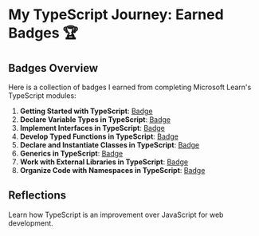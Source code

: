 # My TypeScript Journey: Earned Badges 🏆

## Badges Overview

Here is a collection of badges I earned from completing Microsoft Learn's TypeScript modules:

1. **Getting Started with TypeScript**: [Badge](https://learn.microsoft.com/api/achievements/share/en-us/IuliiaPi-2832/24YPD49V?sharingId=CEC8F3F6CC84A8ED)
2. **Declare Variable Types in TypeScript**: [Badge](https://learn.microsoft.com/api/achievements/share/en-us/IuliiaPi-2832/AQNMKQA7?sharingId=CEC8F3F6CC84A8ED)
3. **Implement Interfaces in TypeScript**: [Badge](badge-link)
4. **Develop Typed Functions in TypeScript**: [Badge](badge-link)
5. **Declare and Instantiate Classes in TypeScript**: [Badge](badge-link)
6. **Generics in TypeScript**: [Badge](badge-link)
7. **Work with External Libraries in TypeScript**: [Badge](badge-link)
8. **Organize Code with Namespaces in TypeScript**: [Badge](badge-link)

## Reflections

Learn how TypeScript is an improvement over JavaScript for web development.
